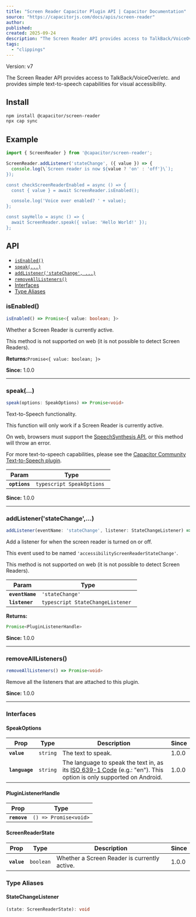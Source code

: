 ```yaml
---
title: "Screen Reader Capacitor Plugin API | Capacitor Documentation"
source: "https://capacitorjs.com/docs/apis/screen-reader"
author:
published:
created: 2025-09-24
description: "The Screen Reader API provides access to TalkBack/VoiceOver/etc. and provides simple text-to-speech capabilities for visual accessibility."
tags:
  - "clippings"
---
```

Version: v7

The Screen Reader API provides access to TalkBack/VoiceOver/etc. and provides simple text-to-speech capabilities for visual accessibility.

## Install

```bash
npm install @capacitor/screen-reader
npx cap sync
```

## Example

```typescript
import { ScreenReader } from '@capacitor/screen-reader';

ScreenReader.addListener('stateChange', ({ value }) => {
  console.log(\`Screen reader is now ${value ? 'on' : 'off'}\`);
});

const checkScreenReaderEnabled = async () => {
  const { value } = await ScreenReader.isEnabled();

  console.log('Voice over enabled? ' + value);
};

const sayHello = async () => {
  await ScreenReader.speak({ value: 'Hello World!' });
};
```

## API

- [`isEnabled()`](https://capacitorjs.com/docs/apis/#isenabled)
- [`speak(...)`](https://capacitorjs.com/docs/apis/#speak)
- [`addListener('stateChange', ...)`](https://capacitorjs.com/docs/apis/#addlistenerstatechange-)
- [`removeAllListeners()`](https://capacitorjs.com/docs/apis/#removealllisteners)
- [Interfaces](https://capacitorjs.com/docs/apis/#interfaces)
- [Type Aliases](https://capacitorjs.com/docs/apis/#type-aliases)

### isEnabled()

```typescript
isEnabled() => Promise<{ value: boolean; }>
```

Whether a Screen Reader is currently active.

This method is not supported on web (it is not possible to detect Screen Readers).

**Returns:**`Promise<{ value: boolean; }>`

**Since:** 1.0.0

---

### speak(...)

```typescript
speak(options: SpeakOptions) => Promise<void>
```

Text-to-Speech functionality.

This function will only work if a Screen Reader is currently active.

On web, browsers must support the [SpeechSynthesis API](https://developer.mozilla.org/en-US/docs/Web/API/SpeechSynthesis), or this method will throw an error.

For more text-to-speech capabilities, please see the [Capacitor Community Text-to-Speech plugin](https://github.com/capacitor-community/text-to-speech).

| Param | Type |
| --- | --- |
| **`options`** | ```typescript SpeakOptions ``` |

**Since:** 1.0.0

---

### addListener('stateChange',...)

```typescript
addListener(eventName: 'stateChange', listener: StateChangeListener) => Promise<PluginListenerHandle>
```

Add a listener for when the screen reader is turned on or off.

This event used to be named `'accessibilityScreenReaderStateChange'`.

This method is not supported on web (it is not possible to detect Screen Readers).

| Param | Type |
| --- | --- |
| **`eventName`** | `'stateChange'` |
| **`listener`** | ```typescript StateChangeListener ``` |

**Returns:**

```typescript
Promise<PluginListenerHandle>
```

**Since:** 1.0.0

---

### removeAllListeners()

```typescript
removeAllListeners() => Promise<void>
```

Remove all the listeners that are attached to this plugin.

**Since:** 1.0.0

---

### Interfaces

#### SpeakOptions

| Prop | Type | Description | Since |
| --- | --- | --- | --- |
| **`value`** | `string` | The text to speak. | 1.0.0 |
| **`language`** | `string` | The language to speak the text in, as its [ISO 639-1 Code](https://en.wikipedia.org/wiki/List_of_ISO_639-1_codes) (e.g.: "en"). This option is only supported on Android. | 1.0.0 |

#### PluginListenerHandle

| Prop | Type |
| --- | --- |
| **`remove`** | `() => Promise<void>` |

#### ScreenReaderState

| Prop | Type | Description | Since |
| --- | --- | --- | --- |
| **`value`** | `boolean` | Whether a Screen Reader is currently active. | 1.0.0 |

### Type Aliases

#### StateChangeListener

```typescript
(state: ScreenReaderState): void
```